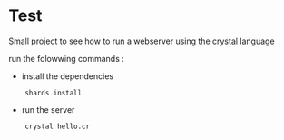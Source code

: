 # Test


Small project to see how to run a webserver using the [crystal language](https://crystal-lang.org)

run the folowwing commands :
- install the dependencies
```
    shards install
```    


- run the server
```
    crystal hello.cr
```
